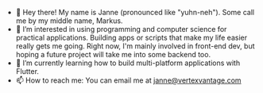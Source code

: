 - 👋 Hey there! My name is Janne (pronounced like "yuhn-neh"). Some call me by my middle name, Markus.
- 👀 I’m interested in using programming and computer science for practical applications. Building apps or scripts that make my life easier really gets me going. Right now, I'm mainly involved in front-end dev, but hoping a future project will take me into some backend too.
- 🌱 I’m currently learning how to build multi-platform applications with Flutter.
- 📫 How to reach me: You can email me at janne@vertexvantage.com

<!---
JanneMarkus/JanneMarkus is a ✨ special ✨ repository because its `README.md` (this file) appears on your GitHub profile.
You can click the Preview link to take a look at your changes.
--->
